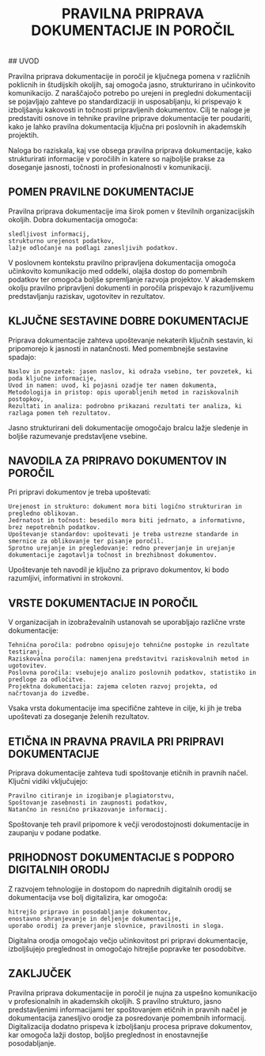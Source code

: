 <h1 align="center">PRAVILNA PRIPRAVA DOKUMENTACIJE IN POROČIL</h1> <br>
## UVOD

Pravilna priprava dokumentacije in poročil je ključnega pomena v različnih poklicnih in študijskih okoljih, saj omogoča jasno, strukturirano in učinkovito komunikacijo. Z naraščajočo potrebo po urejeni in pregledni dokumentaciji se pojavljajo zahteve po standardizaciji in usposabljanju, ki prispevajo k izboljšanju kakovosti in točnosti pripravljenih dokumentov. Cilj te naloge je predstaviti osnove in tehnike pravilne priprave dokumentacije ter poudariti, kako je lahko pravilna dokumentacija ključna pri poslovnih in akademskih projektih.

Naloga bo raziskala, kaj vse obsega pravilna priprava dokumentacije, kako strukturirati informacije v poročilih in katere so najboljše prakse za doseganje jasnosti, točnosti in profesionalnosti v komunikaciji.
## POMEN PRAVILNE DOKUMENTACIJE

Pravilna priprava dokumentacije ima širok pomen v številnih organizacijskih okoljih. Dobra dokumentacija omogoča:

    sledljivost informacij,
    strukturno urejenost podatkov,
    lažje odločanje na podlagi zanesljivih podatkov.

V poslovnem kontekstu pravilno pripravljena dokumentacija omogoča učinkovito komunikacijo med oddelki, olajša dostop do pomembnih podatkov ter omogoča boljše spremljanje razvoja projektov. V akademskem okolju pravilno pripravljeni dokumenti in poročila prispevajo k razumljivemu predstavljanju raziskav, ugotovitev in rezultatov.
## KLJUČNE SESTAVINE DOBRE DOKUMENTACIJE

Priprava dokumentacije zahteva upoštevanje nekaterih ključnih sestavin, ki pripomorejo k jasnosti in natančnosti. Med pomembnejše sestavine spadajo:

    Naslov in povzetek: jasen naslov, ki odraža vsebino, ter povzetek, ki poda ključne informacije,
    Uvod in namen: uvod, ki pojasni ozadje ter namen dokumenta,
    Metodologija in pristop: opis uporabljenih metod in raziskovalnih postopkov,
    Rezultati in analiza: podrobno prikazani rezultati ter analiza, ki razlaga pomen teh rezultatov.

Jasno strukturirani deli dokumentacije omogočajo bralcu lažje sledenje in boljše razumevanje predstavljene vsebine.
## NAVODILA ZA PRIPRAVO DOKUMENTOV IN POROČIL

Pri pripravi dokumentov je treba upoštevati:

    Urejenost in strukturo: dokument mora biti logično strukturiran in pregledno oblikovan.
    Jedrnatost in točnost: besedilo mora biti jedrnato, a informativno, brez nepotrebnih podatkov.
    Upoštevanje standardov: upoštevati je treba ustrezne standarde in smernice za oblikovanje ter pisanje poročil.
    Sprotno urejanje in pregledovanje: redno preverjanje in urejanje dokumentacije zagotavlja točnost in brezhibnost dokumentov.

Upoštevanje teh navodil je ključno za pripravo dokumentov, ki bodo razumljivi, informativni in strokovni.
## VRSTE DOKUMENTACIJE IN POROČIL

V organizacijah in izobraževalnih ustanovah se uporabljajo različne vrste dokumentacije:

    Tehnična poročila: podrobno opisujejo tehnične postopke in rezultate testiranj.
    Raziskovalna poročila: namenjena predstavitvi raziskovalnih metod in ugotovitev.
    Poslovna poročila: vsebujejo analizo poslovnih podatkov, statistiko in predloge za odločitve.
    Projektna dokumentacija: zajema celoten razvoj projekta, od načrtovanja do izvedbe.

Vsaka vrsta dokumentacije ima specifične zahteve in cilje, ki jih je treba upoštevati za doseganje želenih rezultatov.
## ETIČNA IN PRAVNA PRAVILA PRI PRIPRAVI DOKUMENTACIJE

Priprava dokumentacije zahteva tudi spoštovanje etičnih in pravnih načel. Ključni vidiki vključujejo:

    Pravilno citiranje in izogibanje plagiatorstvu,
    Spoštovanje zasebnosti in zaupnosti podatkov,
    Natančno in resnično prikazovanje informacij.

Spoštovanje teh pravil pripomore k večji verodostojnosti dokumentacije in zaupanju v podane podatke.
## PRIHODNOST DOKUMENTACIJE S PODPORO DIGITALNIH ORODIJ

Z razvojem tehnologije in dostopom do naprednih digitalnih orodij se dokumentacija vse bolj digitalizira, kar omogoča:

    hitrejšo pripravo in posodabljanje dokumentov,
    enostavno shranjevanje in deljenje dokumentacije,
    uporabo orodij za preverjanje slovnice, pravilnosti in sloga.

Digitalna orodja omogočajo večjo učinkovitost pri pripravi dokumentacije, izboljšujejo preglednost in omogočajo hitrejše popravke ter posodobitve.
## ZAKLJUČEK

Pravilna priprava dokumentacije in poročil je nujna za uspešno komunikacijo v profesionalnih in akademskih okoljih. S pravilno strukturo, jasno predstavljenimi informacijami ter spoštovanjem etičnih in pravnih načel je dokumentacija zanesljivo orodje za posredovanje pomembnih informacij. Digitalizacija dodatno prispeva k izboljšanju procesa priprave dokumentov, kar omogoča lažji dostop, boljšo preglednost in enostavnejše posodabljanje.
